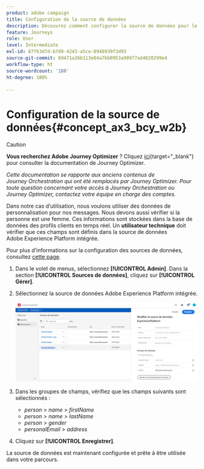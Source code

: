 ```yaml
---
product: adobe campaign
title: Configuration de la source de données
description: Découvrez comment configurer la source de données pour le cas d’utilisation simple de parcours
feature: Journeys
role: User
level: Intermediate
exl-id: 87f63d7d-b7d9-4243-a5ce-8948939f3d93
source-git-commit: 69471a36b113e04a7bb0953a90977ad4020299e4
workflow-type: ht
source-wordcount: '188'
ht-degree: 100%

---
```


# Configuration de la source de données{#concept_ax3_bcy_w2b}


>[!CAUTION]
>
>**Vous recherchez Adobe Journey Optimizer** ? Cliquez [ici](https://experienceleague.adobe.com/fr/docs/journey-optimizer/using/ajo-home){target="_blank"} pour consulter la documentation de Journey Optimizer.
>
>
>_Cette documentation se rapporte aux anciens contenus de Journey Orchestration qui ont été remplacés par Journey Optimizer. Pour toute question concernant votre accès à Journey Orchestration ou Journey Optimizer, contactez votre équipe en charge des comptes._


Dans notre cas d’utilisation, nous voulons utiliser des données de personnalisation pour nos messages. Nous devons aussi vérifier si la personne est une femme. Ces informations sont stockées dans la base de données des profils clients en temps réel. Un **utilisateur technique** doit vérifier que ces champs sont définis dans la source de données Adobe Experience Platform intégrée.

Pour plus d’informations sur la configuration des sources de données, consultez [cette page](../datasource/about-data-sources.md).


1. Dans le volet de menus, sélectionnez **[!UICONTROL Admin]**. Dans la section **[!UICONTROL Sources de données]**, cliquez sur **[!UICONTROL Gérer]**.
1. Sélectionnez la source de données Adobe Experience Platform intégrée.

   ![](../assets/journey23.png)

1. Dans les groupes de champs, vérifiez que les champs suivants sont sélectionnés :

   * _person > name > firstName_
   * _person > name > lastName_
   * _person > gender_
   * _personalEmail > address_

1. Cliquez sur **[!UICONTROL Enregistrer]**.

La source de données est maintenant configurée et prête à être utilisée dans votre parcours.
